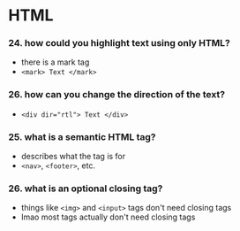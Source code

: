 # HTML

### 24. how could you highlight text using only HTML?
- there is a mark tag
- `<mark> Text </mark>`

### 26. how can you change the direction of the text?
- `<div dir="rtl"> Text </div>`

### 25. what is a semantic HTML tag?
- describes what the tag is for
- `<nav>`, `<footer>`, etc.

### 26. what is an optional closing tag?
- things like `<img>` and `<input>` tags don't need closing tags
- lmao most tags actually don't need closing tags